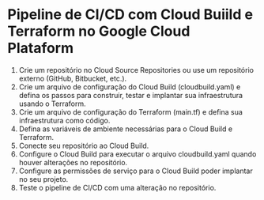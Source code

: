 # Pipeline de CI/CD com Cloud Buiild e Terraform no Google Cloud Plataform
<ol>
	<li>Crie um repositório no Cloud Source Repositories ou use um repositório externo (GitHub, Bitbucket, etc.).
	<li>Crie um arquivo de configuração do Cloud Build (cloudbuild.yaml) e defina os passos para construir, testar e implantar sua infraestrutura usando o Terraform.
	<li>Crie um arquivo de configuração do Terraform (main.tf) e defina sua infraestrutura como código.
	<li>Defina as variáveis de ambiente necessárias para o Cloud Build e Terraform.
	<li>Conecte seu repositório ao Cloud Build.
	<li>Configure o Cloud Build para executar o arquivo cloudbuild.yaml quando houver alterações no repositório.
	<li>Configure as permissões de serviço para o Cloud Build poder implantar no seu projeto.
	<li>Teste o pipeline de CI/CD com uma alteração no repositório.
</ol>